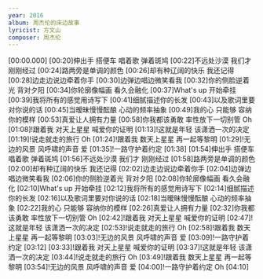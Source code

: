 ```yaml
---
year: 2016
album: 周杰伦的床边故事
lyricist: 方文山
composer: 周杰伦
---
```

[00:00.000]
[00:20]伸出手 搭便车 唱着歌 弹着斑鸠
[00:22]不远处沙漠 我们才刚刚经过
[00:24]路两旁是单调的颜色
[00:26]却有种辽阔的快乐 我还记得
[00:28]边走边说边牵着你手
[00:30]边弹边唱边微笑看我
[00:32]你的侧脸逆着光 背对夕阳
[00:34]你轮廓像幅画 看久会融化
[00:37]What's up 开始牵挂
[00:39]我将所有的感觉用诗写下
[00:41]细腻描述你的长发
[00:43]以及歌词里要对你说的话
[00:45]当暧昧慢慢酝酿 心动的频率抽象
[00:49]我的心 只能够 容纳你的模样
[00:53]真爱让人拥有力量
[00:58]你我都该勇敢 率性放下一切别管 Oh
[01:08]!跟着我 对天上星星 喊爱你的证明
[01:13]!这就是年轻 该潇洒一次的决定
[01:19]!说走就走的旅行 Oh
[01:24]!跟着我 数天上星星 再一起等黎明
[01:29]!无边的风景 风呼啸的声音 爱
[01:35]!一路守护着约定
[01:38]
[01:54]伸出手 搭便车 唱着歌 弹着斑鸠
[01:56]不远处沙漠 我们才 刚刚经过
[01:58]路两旁是单调的颜色
[02:00]却有种辽阔的快乐 我还记得
[02:02]边走边说边牵着你手
[02:04]边弹边唱边微笑看我
[02:06]你的侧脸逆着光 背对夕阳
[02:08]你轮廓像幅画 看久会融化
[02:10]What's up 开始牵挂
[02:12]我将所有的感觉用诗写下
[02:14]细腻描述你的长发
[02:16]以及歌词里要对你说的话
[02:18]当暧昧慢慢酝酿 心动的频率抽象
[02:22]我的心 只能够 容纳你的模样
[02:26]真爱让人拥有力量
[02:32]你我都该勇敢 率性放下一切别管 Oh
[02:42]!跟着我 对天上星星 喊爱你的证明
[02:47]!这就是年轻 该潇洒一次的决定
[02:53]!说走就走的旅行 Oh
[02:58]!跟着我 数天上星星 再一起等黎明
[03:03]!无边的风景 风呼啸的声音 爱
[03:09]!一路守护着约定
[03:12]
[03:33]!跟着我 对天上星星 喊爱你的证明
[03:37]!这就是年轻 该潇洒一次的决定
[03:44]!说走就走的旅行 Oh
[03:49]!跟着我 数天上星星 再一起等黎明
[03:54]!无边的风景 风呼啸的声音 爱
[04:00]!一路守护着约定 Oh
[04:10]
